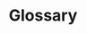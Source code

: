 ---
layout: landing-page
sectionKey: Glossary
title: Glossary
description: This glossary (or controlled vocabulary) captures the preferred and non-preferred terms we use when working on the GOV.UK platform.
details:
  "It covers terminology in the:

  - backend information layer – content models, content schemas and content types
  
  - frontend presentation layer – templates, layouts, components and containers


  The benefits of having a shared vocabulary are:

  - creates collective understanding and consistency
  
  - reduces ambiguity and miscommunication
  
  - improves collaboration across teams 
  
  - supports onboarding for new team members
  
  - keeps systems coherent as they grow"
# image:
#   src: /assets/images/frontend-templates.svg
#   alt: One single board with multiple separate building block pieces, plus a structure made up of three building block pieces.
---